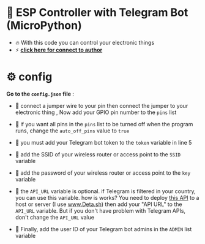 # 🤖 ESP Controller with Telegram Bot (MicroPython)

- 🔥 With this code you can control your electronic things
- ⚡️ **[click here for connect to author](https://t.me/Soltan_Python)**

# ⚙ config

**Go to the `config.json` file** :

- 📌 connect a jumper wire to your pin then connect the jumper to your electronic thing , Now add your GPIO pin number to the `pins` list

- 📌 if you want all pins in the `pins` list to be turned off when the program runs, change the `auto_off_pins` value to `true`

- 📌 you must add your Telegram bot token to the `token` variable in line 5

- 📌 add the SSID of your wireless router or access point to the `SSID` variable

- 📌 add the password of your wireless router or access point to the `key` variable

- 📌 the `API_URL` variable is optional. if Telegram is filtered in your country, you can use this variable. how is works? You need to deploy [this API](https://github.com/iRLords/ESP-Telegram-Bot/tree/main/API) to a host or server (I use www.Deta.sh) then add your "API URL" to the `API_URL` variable. But if you don't have problem with Telegram APIs, don't change the `API_URL` value

- 📌 Finally, add the user ID of your Telegram bot admins in the `ADMIN` list variable
